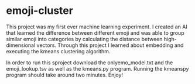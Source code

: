 # emoji-cluster

This project was my first ever machine learning experiment. I created an AI that learned the difference between different emoji and was able to group similar emoji into categories by calculating the distance between high-dimensional vectors. Through this project I learned about embedding and executing the kmeans clustering algorithm. 

In order to run this sproject download the onlyemo_model.txt and the emoji_lookup.tsv as well as the kmeans.py program. Running the kmeanspy program should take around two minutes. Enjoy!

